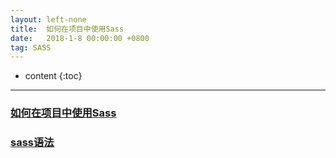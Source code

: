 ```yaml
---
layout: left-none
title:  如何在项目中使用Sass
date:   2018-1-8 00:00:00 +0800
tag: SASS
---
```

* content
{:toc}
<hr>

### [如何在项目中使用Sass](https://www.sass.hk/skill/sass89.html)

### [sass语法](https://www.w3cplus.com/sassguide/syntax.html)

